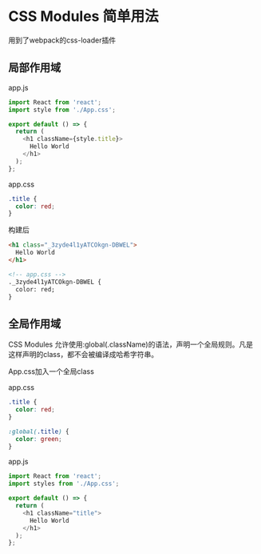 # CSS Modules 简单用法

用到了webpack的css-loader插件

## 局部作用域

app.js

```js
import React from 'react';
import style from './App.css';

export default () => {
  return (
    <h1 className={style.title}>
      Hello World
    </h1>
  );
};
```

app.css

```css
.title {
  color: red;
}
```

构建后
```html
<h1 class="_3zyde4l1yATCOkgn-DBWEL">
  Hello World
</h1>

<!-- app.css -->
._3zyde4l1yATCOkgn-DBWEL {
  color: red;
}
```

## 全局作用域
CSS Modules 允许使用:global(.className)的语法，声明一个全局规则。凡是这样声明的class，都不会被编译成哈希字符串。

App.css加入一个全局class

app.css

```css
.title {
  color: red;
}

:global(.title) {
  color: green;
}
```

app.js
```js
import React from 'react';
import styles from './App.css';

export default () => {
  return (
    <h1 className="title">
      Hello World
    </h1>
  );
};
```

